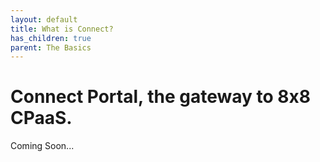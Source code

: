 ```yaml
---
layout: default
title: What is Connect?
has_children: true
parent: The Basics
---
```


# Connect Portal, the gateway to 8x8 CPaaS.

Coming Soon...  
